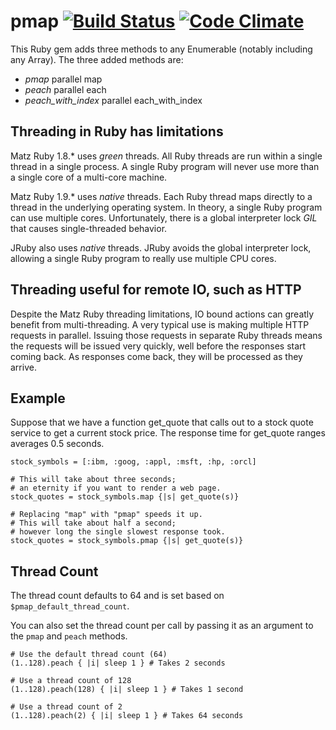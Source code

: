 pmap [![Build Status](https://secure.travis-ci.org/bruceadams/pmap.png)](http://travis-ci.org/bruceadams/pmap) [![Code Climate](https://codeclimate.com/github/bruceadams/pmap.png)](https://codeclimate.com/github/bruceadams/pmap)
====

This Ruby gem adds three methods to any Enumerable (notably including
any Array). The three added methods are:

* _pmap_ parallel map
* _peach_ parallel each
* _peach_with_index_ parallel each_with_index

Threading in Ruby has limitations
----------------------------------

Matz Ruby 1.8.* uses _green_ threads. All Ruby threads are run within
a single thread in a single process. A single Ruby program will never
use more than a single core of a multi-core machine.

Matz Ruby 1.9.* uses _native_ threads. Each Ruby thread maps directly
to a thread in the underlying operating system. In theory, a single
Ruby program can use multiple cores. Unfortunately, there is a global
interpreter lock _GIL_ that causes single-threaded behavior.

JRuby also uses _native_ threads. JRuby avoids the global interpreter
lock, allowing a single Ruby program to really use multiple CPU cores.

Threading useful for remote IO, such as HTTP
--------------------------------------------

Despite the Matz Ruby threading limitations, IO bound actions can
greatly benefit from multi-threading. A very typical use is making
multiple HTTP requests in parallel. Issuing those requests in separate
Ruby threads means the requests will be issued very quickly, well
before the responses start coming back. As responses come back, they
will be processed as they arrive.

Example
-------

Suppose that we have a function get_quote that calls out to a stock
quote service to get a current stock price. The response time for
get_quote ranges averages 0.5 seconds.

    stock_symbols = [:ibm, :goog, :appl, :msft, :hp, :orcl]

    # This will take about three seconds;
    # an eternity if you want to render a web page.
    stock_quotes = stock_symbols.map {|s| get_quote(s)}

    # Replacing "map" with "pmap" speeds it up.
    # This will take about half a second;
    # however long the single slowest response took.
    stock_quotes = stock_symbols.pmap {|s| get_quote(s)}

Thread Count
------------

The thread count defaults to 64 and is set based on `$pmap_default_thread_count`.

You can also set the thread count per call by passing it as an argument to the `pmap` and `peach` methods.

    # Use the default thread count (64)
    (1..128).peach { |i| sleep 1 } # Takes 2 seconds

    # Use a thread count of 128
    (1..128).peach(128) { |i| sleep 1 } # Takes 1 second

    # Use a thread count of 2
    (1..128).peach(2) { |i| sleep 1 } # Takes 64 seconds
